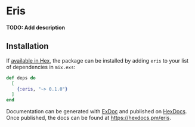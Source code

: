 # Eris

**TODO: Add description**

## Installation

If [available in Hex](https://hex.pm/docs/publish), the package can be installed
by adding `eris` to your list of dependencies in `mix.exs`:

```elixir
def deps do
  [
    {:eris, "~> 0.1.0"}
  ]
end
```

Documentation can be generated with [ExDoc](https://github.com/elixir-lang/ex_doc)
and published on [HexDocs](https://hexdocs.pm). Once published, the docs can
be found at <https://hexdocs.pm/eris>.

